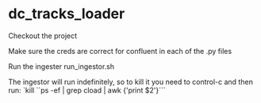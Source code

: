 # dc_tracks_loader

Checkout the project

Make sure the creds are correct for confluent in each of the .py files

Run the ingester run_ingestor.sh

The ingestor will run indefinitely, so to kill it you need to control-c and then run:
`kill ``ps -ef | grep cload | awk {'print $2'}```

